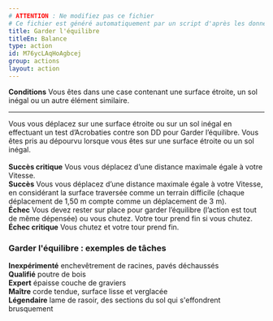 ```yaml
---
# ATTENTION : Ne modifiez pas ce fichier
# Ce fichier est généré automatiquement par un script d'après les données du module Foundry VTT officiel et de sa traduction
title: Garder l'équilibre
titleEn: Balance
type: action
id: M76ycLAqHoAgbcej
group: actions
layout: action
---
```

<p><span id="ctl00_MainContent_DetailedOutput"><strong>Conditions</strong> Vous êtes dans une case contenant une surface étroite, un sol inégal ou un autre élément similaire.</span></p><hr><p>Vous vous déplacez sur une surface étroite ou sur un sol inégal en effectuant un test d’Acrobaties contre son DD pour Garder l’équilibre. Vous êtes pris au dépourvu lorsque vous êtes sur une surface étroite ou un sol inégal.<br><br><strong>Succès critique</strong> Vous vous déplacez d’une distance maximale égale à votre Vitesse.<br><strong>Succès</strong> Vous vous déplacez d’une distance maximale égale à votre Vitesse, en considérant la surface traversée comme un terrain difficile (chaque déplacement de 1,50 m compte comme un déplacement de 3 m).<br><strong>Échec</strong> Vous devez rester sur place pour garder l’équilibre (l’action est tout de même dépensée) ou vous chutez. Votre tour prend fin si vous chutez.<br><strong>Échec critique</strong> Vous chutez et votre tour prend fin.</p><h3 class="title">Garder l'équilibre : exemples de tâches</h3><p><strong>Inexpérimenté</strong> enchevêtrement de racines, pavés déchaussés<br><strong>Qualifié</strong> poutre de bois<br><strong>Expert</strong> épaisse couche de graviers<br><strong>Maître</strong> corde tendue, surface lisse et verglacée<br><strong>Légendaire</strong> lame de rasoir, des sections du sol qui s'effondrent brusquement&nbsp;</p>
